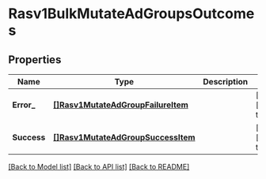 # Rasv1BulkMutateAdGroupsOutcomes

## Properties
Name | Type | Description | Notes
------------ | ------------- | ------------- | -------------
**Error_** | [**[]Rasv1MutateAdGroupFailureItem**](RASv1MutateAdGroupFailureItem.md) |  | [optional] [default to null]
**Success** | [**[]Rasv1MutateAdGroupSuccessItem**](RASv1MutateAdGroupSuccessItem.md) |  | [optional] [default to null]

[[Back to Model list]](../README.md#documentation-for-models) [[Back to API list]](../README.md#documentation-for-api-endpoints) [[Back to README]](../README.md)

